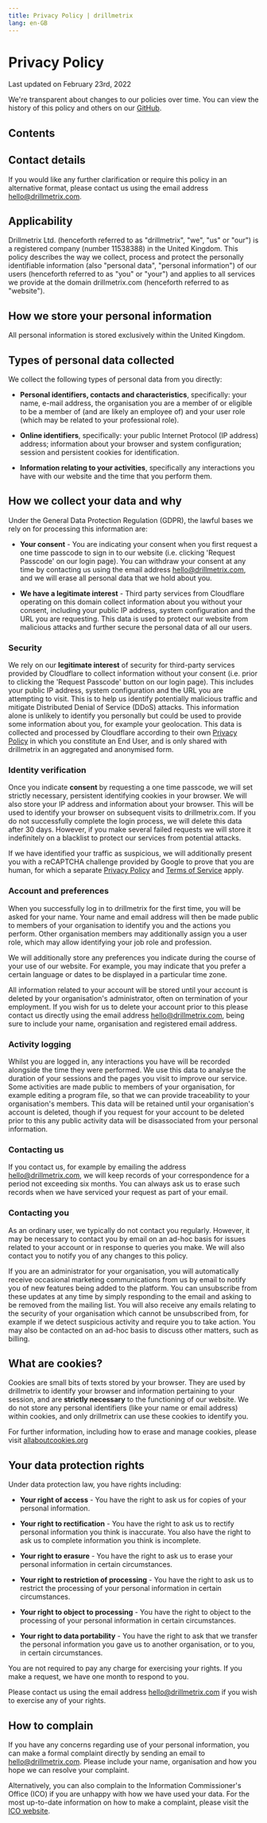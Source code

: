 ```yaml
---
title: Privacy Policy | drillmetrix
lang: en-GB
---
```


# Privacy Policy

Last updated on February 23rd, 2022

We're transparent about changes to our policies over time. You can view the history of this policy and others on our [GitHub](https://github.com/drillmetrix/policies).

## Contents

<!-- TOC -->

## Contact details

If you would like any further clarification or require this policy in an alternative format, please contact us using the email address [hello@drillmetrix.com](mailto:hello@drillmetrix.com).

## Applicability

Drillmetrix Ltd. (henceforth referred to as "drillmetrix", "we", "us" or "our") is a registered company (number 11538388) in the United Kingdom. This policy describes the way we collect, process and protect the personally identifiable information (also "personal data", "personal information") of our users (henceforth referred to as "you" or "your") and applies to all services we provide at the domain drillmetrix.com (henceforth referred to as "website").

## How we store your personal information

All personal information is stored exclusively within the United Kingdom.

## Types of personal data collected

We collect the following types of personal data from you directly:

* **Personal identifiers, contacts and characteristics**, specifically: your name, e-mail address, the organisation you are a member of or eligible to be a member of (and are likely an employee of) and your user role (which may be related to your professional role).

* **Online identifiers**, specifically: your public Internet Protocol (IP address) address; information about your browser and system configuration; session and persistent cookies for identification.

* **Information relating to your activities**, specifically any interactions you have with our website and the time that you perform them.

## How we collect your data and why

Under the General Data Protection Regulation (GDPR), the lawful bases we rely on for processing this information are:

* **Your consent** - You are indicating your consent when you first request a one time passcode to sign in to our website (i.e. clicking 'Request Passcode' on our login page). You can withdraw your consent at any time by contacting us using the email address [hello@drillmetrix.com](mailto:hello@drillmetrix.com), and we will erase all personal data that we hold about you.

* **We have a legitimate interest** - Third party services from Cloudflare operating on this domain collect information about you without your consent, including your public IP address, system configuration and the URL you are requesting. This data is used to protect our website from malicious attacks and further secure the personal data of all our users.

### Security

We rely on our **legitimate interest** of security for third-party services provided by Cloudflare to collect information without your consent (i.e. prior to clicking the 'Request Passcode' button on our login page). This includes your public IP address, system configuration and the URL you are attempting to visit. This is to help us identify potentially malicious traffic and mitigate Distributed Denial of Service (DDoS) attacks. This information alone is unlikely to identify you personally but could be used to provide some information about you, for example your geolocation. This data is collected and processed by Cloudflare according to their own [Privacy Policy](https://www.cloudflare.com/en-gb/privacypolicy/) in which you constitute an End User, and is only shared with drillmetrix in an aggregated and anonymised form.

### Identity verification

Once you indicate **consent** by requesting a one time passcode, we will set strictly necessary, persistent identifying cookies in your browser. We will also store your IP address and information about your browser. This will be used to identify your browser on subsequent visits to drillmetrix.com. If you do not successfully complete the login process, we will delete this data after 30 days. However, if you make several failed requests we will store it indefinitely on a blacklist to protect our services from potential attacks.

If we have identified your traffic as suspicious, we will additionally present you with a reCAPTCHA challenge provided by Google to prove that you are human, for which a separate [Privacy Policy](https://policies.google.com/privacy) and [Terms of Service](https://policies.google.com/terms) apply.

### Account and preferences

When you successfully log in to drillmetrix for the first time, you will be asked for your name. Your name and email address will then be made public to members of your organisation to identify you and the actions you perform. Other organisation members may additionally assign you a user role, which may allow identifying your job role and profession.

We will additionally store any preferences you indicate during the course of your use of our website. For example, you may indicate that you prefer a certain language or dates to be displayed in a particular time zone.

All information related to your account will be stored until your account is deleted by your organisation's administrator, often on termination of your employment. If you wish for us to delete your account prior to this please contact us directly using the email address [hello@drillmetrix.com](mailto:hello@drillmetrix.com), being sure to include your name, organisation and registered email address.

### Activity logging

Whilst you are logged in, any interactions you have will be recorded alongside the time they were performed. We use this data to analyse the duration of your sessions and the pages you visit to improve our service. Some activities are made public to members of your organisation, for example editing a program file, so that we can provide traceability to your organisation's members. This data will be retained until your organisation's account is deleted, though if you request for your account to be deleted prior to this any public activity data will be disassociated from your personal information.

### Contacting us

If you contact us, for example by emailing the address [hello@drillmetrix.com](mailto:hello@drillmetrix.com), we will keep records of your correspondence for a period not exceeding six months. You can always ask us to erase such records when we have serviced your request as part of your email.

### Contacting you

As an ordinary user, we typically do not contact you regularly. However, it may be necessary to contact you by email on an ad-hoc basis for issues related to your account or in response to queries you make. We will also contact you to notify you of any changes to this policy.

If you are an administrator for your organisation, you will automatically receive occasional marketing communications from us by email to notify you of new features being added to the platform. You can unsubscribe from these updates at any time by simply responding to the email and asking to be removed from the mailing list. You will also receive any emails relating to the security of your organisation which cannot be unsubscribed from, for example if we detect suspicious activity and require you to take action. You may also be contacted on an ad-hoc basis to discuss other matters, such as billing.

## What are cookies?

Cookies are small bits of texts stored by your browser. They are used by drillmetrix to identify your browser and information pertaining to your session, and are **strictly necessary** to the functioning of our website. We do not store any personal identifiers (like your name or email address) within cookies, and only drillmetrix can use these cookies to identify you.

For further information, including how to erase and manage cookies, please visit [allaboutcookies.org](https://allaboutcookies.org/)

## Your data protection rights

Under data protection law, you have rights including:

* **Your right of access** - You have the right to ask us for copies of your personal information.

* **Your right to rectification** - You have the right to ask us to rectify personal information you think is inaccurate. You also have the right to ask us to complete information you think is incomplete.

* **Your right to erasure** - You have the right to ask us to erase your personal information in certain circumstances.

* **Your right to restriction of processing** - You have the right to ask us to restrict the processing of your personal information in certain circumstances.

* **Your right to object to processing** - You have the right to object to the processing of your personal information in certain circumstances.

* **Your right to data portability** - You have the right to ask that we transfer the personal information you gave us to another organisation, or to you, in certain circumstances.

You are not required to pay any charge for exercising your rights. If you make a request, we have one month to respond to you.

Please contact us using the email address [hello@drillmetrix.com](mailto:hello@drillmetrix.com) if you wish to exercise any of your rights.

## How to complain

If you have any concerns regarding use of your personal information, you can make a formal complaint directly by sending an email to [hello@drillmetrix.com](mailto:hello@drillmetrix.com). Please include your name, organisation and how you hope we can resolve your complaint.

Alternatively, you can also complain to the Information Commissioner's Office (ICO) if you are unhappy with how we have used your data. For the most up-to-date information on how to make a complaint, please visit the [ICO website](https://ico.org.uk/make-a-complaint/).